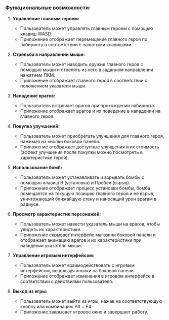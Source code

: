 ### Функциональные возможности:

1. **Управление главным героем:**
   - Пользователь может управлять главным героем с помощью клавиш WASD.
   - Приложение отображает перемещение главного героя по лабиринту в соответствии с нажатыми клавишами.

2. **Стрельба в направлении мыши:**
   - Пользователь может наводить оружие главного героя с помощью мыши и стрелять из него в заданном направлении нажатием ЛКМ.
   - Приложение отображает главного героя в соответствии с положением указателя мыши.

3. **Нападение врагов:**
   - Пользователь встречает врагов при прохождении лабиринта.
   - Приложение отображает врагов и их поведение в нападении на главного героя.

4. **Покупка улучшений:**
   - Пользователь может приобретать улучшения для главного героя, нажимая на кнопки боковой панели.
   - Приложение отображает доступные улучшения и их стоимость (эффект улучшения после покупки можно посмотреть в харктеристике героя).

5. **Использование бомб:**
   - Пользователь может устанавливать и взрывать бомбы с помощью клавиш B (установка) и Пробел (взрыв).
   - Приложение отображает процесс установки бомбы, бомба помещается на текущую позицию главного героя и её взрыв, уничтожающий ближайшую стену и наносящий урон врагам в радиусе.

6. **Просмотр характеристик персонажей:**
   - Пользователь может навести указатель мыши на врагов, чтобы увидеть их характеристики.
   - Приложение скрывает интерфейс магазини боковой панели и отображает анимацию врагов и их характеристики при наведении указателя мыши.

7. **Управление игровым интерфейсом:**
   - Пользователь может взаимодействовать с игровым интерфейсом, используя кнопки на боковой панели.
   - Приложение отображает изменения в игровом интерфейсе в соответствии с действиями пользователя.

8. **Выход из игры:**
   - Пользователь может выйти из игры, нажав на соответствующую кнопку или комбинацию Alt + F4.
   - Приложение закрывает игровое окно и завершает работу.
